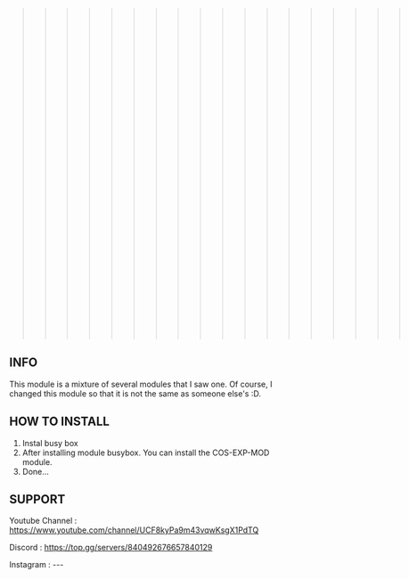 >>>>>>>>>>>>>>>>>>>> [{COS-EXP-MOD}] <<<<<<<<<<<<<<<<<<<<

## INFO
This module is a mixture of several modules that I saw one. Of course, I changed this module so that it is not the same as someone else's :D.

## HOW TO INSTALL
1. Instal busy box 
2. After installing module busybox. You can install the COS-EXP-MOD module.
3. Done...

## SUPPORT
Youtube Channel : https://www.youtube.com/channel/UCF8kyPa9m43vqwKsgX1PdTQ

Discord         : https://top.gg/servers/840492676657840129

Instagram       : ---

